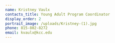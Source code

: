 ```yaml
---
name: Kristney Vaulx
contacts_title: Young Adult Program Coordinator
display_order: 2
portrait_image: /uploads/Kristney-(1).jpg
phone: 815-802-8272
email: kvaulx@kcc.edu
---
```

